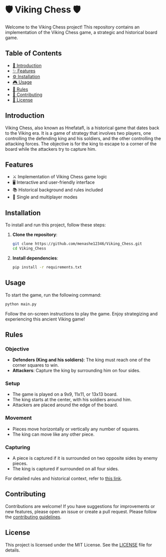 
# 🛡️ Viking Chess 🛡️

Welcome to the Viking Chess project! This repository contains an implementation of the Viking Chess game, a strategic and historical board game.

## Table of Contents

- [📖 Introduction](#introduction)
- [✨ Features](#features)
- [⚙️ Installation](#installation)
- [🎮 Usage](#usage)
- [📜 Rules](#rules)
- [🤝 Contributing](#contributing)
- [📄 License](#license)

## Introduction

Viking Chess, also known as Hnefatafl, is a historical game that dates back to the Viking era. It is a game of strategy that involves two players, one controlling the defending king and his soldiers, and the other controlling the attacking forces. The objective is for the king to escape to a corner of the board while the attackers try to capture him.

## Features

- ⚔️ Implementation of Viking Chess game logic
- 🖥️ Interactive and user-friendly interface
- 📚 Historical background and rules included
- 👥 Single and multiplayer modes

## Installation

To install and run this project, follow these steps:

1. **Clone the repository**:
    ```bash
    git clone https://github.com/menashe12346/Viking_Chess.git
    cd Viking_Chess
    ```

2. **Install dependencies**:
    ```bash
    pip install -r requirements.txt
    ```

## Usage

To start the game, run the following command:

```bash
python main.py
```

Follow the on-screen instructions to play the game. Enjoy strategizing and experiencing this ancient Viking game!

## Rules

### Objective

- **Defenders (King and his soldiers)**: The king must reach one of the corner squares to win.
- **Attackers**: Capture the king by surrounding him on four sides.

### Setup

- The game is played on a 9x9, 11x11, or 13x13 board.
- The king starts at the center, with his soldiers around him.
- Attackers are placed around the edge of the board.

### Movement

- Pieces move horizontally or vertically any number of squares.
- The king can move like any other piece.

### Capturing

- A piece is captured if it is surrounded on two opposite sides by enemy pieces.
- The king is captured if surrounded on all four sides.

For detailed rules and historical context, refer to [this link](https://en.wikipedia.org/wiki/Tafl_games).

## Contributing

Contributions are welcome! If you have suggestions for improvements or new features, please open an issue or create a pull request. Please follow the [contributing guidelines](CONTRIBUTING.md).

## License

This project is licensed under the MIT License. See the [LICENSE](LICENSE) file for details.
